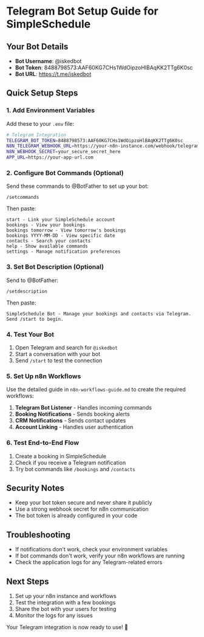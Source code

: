 # Telegram Bot Setup Guide for SimpleSchedule

## Your Bot Details
- **Bot Username**: @iskedbot
- **Bot Token**: 8488798573:AAF60KG7CHs1WdOipzoHlBAqKK2TTg6K0sc
- **Bot URL**: https://t.me/iskedbot

## Quick Setup Steps

### 1. Add Environment Variables
Add these to your `.env` file:

```bash
# Telegram Integration
TELEGRAM_BOT_TOKEN=8488798573:AAF60KG7CHs1WdOipzoHlBAqKK2TTg6K0sc
N8N_TELEGRAM_WEBHOOK_URL=https://your-n8n-instance.com/webhook/telegram
N8N_WEBHOOK_SECRET=your_secure_secret_here
APP_URL=https://your-app-url.com
```

### 2. Configure Bot Commands (Optional)
Send these commands to @BotFather to set up your bot:

```
/setcommands
```

Then paste:
```
start - Link your SimpleSchedule account
bookings - View your bookings
bookings tomorrow - View tomorrow's bookings
bookings YYYY-MM-DD - View specific date
contacts - Search your contacts
help - Show available commands
settings - Manage notification preferences
```

### 3. Set Bot Description (Optional)
Send to @BotFather:
```
/setdescription
```

Then paste:
```
SimpleSchedule Bot - Manage your bookings and contacts via Telegram. Send /start to begin.
```

### 4. Test Your Bot
1. Open Telegram and search for `@iskedbot`
2. Start a conversation with your bot
3. Send `/start` to test the connection

### 5. Set Up n8n Workflows
Use the detailed guide in `n8n-workflows-guide.md` to create the required workflows:

1. **Telegram Bot Listener** - Handles incoming commands
2. **Booking Notifications** - Sends booking alerts
3. **CRM Notifications** - Sends contact updates
4. **Account Linking** - Handles user authentication

### 6. Test End-to-End Flow
1. Create a booking in SimpleSchedule
2. Check if you receive a Telegram notification
3. Try bot commands like `/bookings` and `/contacts`

## Security Notes
- Keep your bot token secure and never share it publicly
- Use a strong webhook secret for n8n communication
- The bot token is already configured in your code

## Troubleshooting
- If notifications don't work, check your environment variables
- If bot commands don't work, verify your n8n workflows are running
- Check the application logs for any Telegram-related errors

## Next Steps
1. Set up your n8n instance and workflows
2. Test the integration with a few bookings
3. Share the bot with your users for testing
4. Monitor the logs for any issues

Your Telegram integration is now ready to use! 🚀


